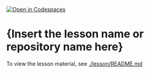 [![Open in Codespaces](https://classroom.github.com/assets/launch-codespace-2972f46106e565e64193e422d61a12cf1da4916b45550586e14ef0a7c637dd04.svg)](https://classroom.github.com/open-in-codespaces?assignment_repo_id=19272561)
# {Insert the lesson name or repository name here}

To view the lesson material, see [./lesson/README.md](./lesson/README.md)